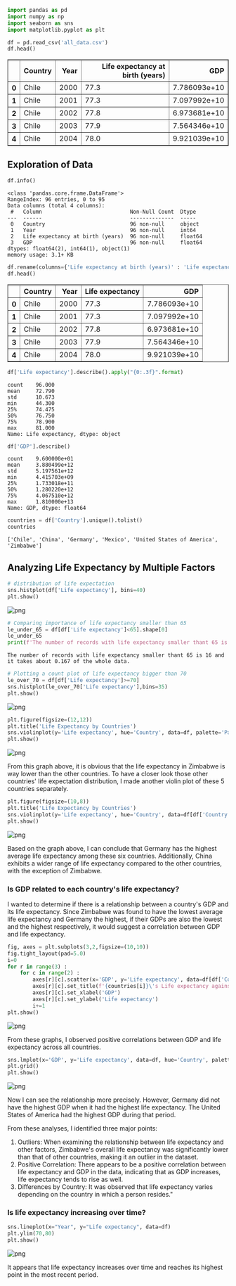 ```python
import pandas as pd
import numpy as np
import seaborn as sns
import matplotlib.pyplot as plt
```


```python
df = pd.read_csv('all_data.csv')
df.head()
```




<div>
<style scoped>
    .dataframe tbody tr th:only-of-type {
        vertical-align: middle;
    }

    .dataframe tbody tr th {
        vertical-align: top;
    }

    .dataframe thead th {
        text-align: right;
    }
</style>
<table border="1" class="dataframe">
  <thead>
    <tr style="text-align: right;">
      <th></th>
      <th>Country</th>
      <th>Year</th>
      <th>Life expectancy at birth (years)</th>
      <th>GDP</th>
    </tr>
  </thead>
  <tbody>
    <tr>
      <th>0</th>
      <td>Chile</td>
      <td>2000</td>
      <td>77.3</td>
      <td>7.786093e+10</td>
    </tr>
    <tr>
      <th>1</th>
      <td>Chile</td>
      <td>2001</td>
      <td>77.3</td>
      <td>7.097992e+10</td>
    </tr>
    <tr>
      <th>2</th>
      <td>Chile</td>
      <td>2002</td>
      <td>77.8</td>
      <td>6.973681e+10</td>
    </tr>
    <tr>
      <th>3</th>
      <td>Chile</td>
      <td>2003</td>
      <td>77.9</td>
      <td>7.564346e+10</td>
    </tr>
    <tr>
      <th>4</th>
      <td>Chile</td>
      <td>2004</td>
      <td>78.0</td>
      <td>9.921039e+10</td>
    </tr>
  </tbody>
</table>
</div>



## Exploration of Data


```python
df.info()
```

    <class 'pandas.core.frame.DataFrame'>
    RangeIndex: 96 entries, 0 to 95
    Data columns (total 4 columns):
     #   Column                            Non-Null Count  Dtype  
    ---  ------                            --------------  -----  
     0   Country                           96 non-null     object 
     1   Year                              96 non-null     int64  
     2   Life expectancy at birth (years)  96 non-null     float64
     3   GDP                               96 non-null     float64
    dtypes: float64(2), int64(1), object(1)
    memory usage: 3.1+ KB



```python
df.rename(columns={'Life expectancy at birth (years)' : 'Life expectancy'}, inplace=True)
df.head()
```




<div>
<style scoped>
    .dataframe tbody tr th:only-of-type {
        vertical-align: middle;
    }

    .dataframe tbody tr th {
        vertical-align: top;
    }

    .dataframe thead th {
        text-align: right;
    }
</style>
<table border="1" class="dataframe">
  <thead>
    <tr style="text-align: right;">
      <th></th>
      <th>Country</th>
      <th>Year</th>
      <th>Life expectancy</th>
      <th>GDP</th>
    </tr>
  </thead>
  <tbody>
    <tr>
      <th>0</th>
      <td>Chile</td>
      <td>2000</td>
      <td>77.3</td>
      <td>7.786093e+10</td>
    </tr>
    <tr>
      <th>1</th>
      <td>Chile</td>
      <td>2001</td>
      <td>77.3</td>
      <td>7.097992e+10</td>
    </tr>
    <tr>
      <th>2</th>
      <td>Chile</td>
      <td>2002</td>
      <td>77.8</td>
      <td>6.973681e+10</td>
    </tr>
    <tr>
      <th>3</th>
      <td>Chile</td>
      <td>2003</td>
      <td>77.9</td>
      <td>7.564346e+10</td>
    </tr>
    <tr>
      <th>4</th>
      <td>Chile</td>
      <td>2004</td>
      <td>78.0</td>
      <td>9.921039e+10</td>
    </tr>
  </tbody>
</table>
</div>




```python
df['Life expectancy'].describe().apply("{0:.3f}".format)
```




    count    96.000
    mean     72.790
    std      10.673
    min      44.300
    25%      74.475
    50%      76.750
    75%      78.900
    max      81.000
    Name: Life expectancy, dtype: object




```python
df['GDP'].describe()
```




    count    9.600000e+01
    mean     3.880499e+12
    std      5.197561e+12
    min      4.415703e+09
    25%      1.733018e+11
    50%      1.280220e+12
    75%      4.067510e+12
    max      1.810000e+13
    Name: GDP, dtype: float64




```python
countries = df['Country'].unique().tolist()
countries
```




    ['Chile', 'China', 'Germany', 'Mexico', 'United States of America', 'Zimbabwe']



## Analyzing Life Expectancy by Multiple Factors


```python
# distribution of life expectation
sns.histplot(df['Life expectancy'], bins=40)
plt.show()
```


    
![png](output_9_0.png)
    



```python
# Comparing importance of life expectancy smaller than 65
le_under_65 = df[df['Life expectancy']<65].shape[0]
le_under_65
print(f'The number of records with life expectancy smaller thant 65 is {le_under_65} and it takes about {np.round(le_under_65/df.shape[0],3)} of the whole data.')
```

    The number of records with life expectancy smaller thant 65 is 16 and it takes about 0.167 of the whole data.



```python
# Plotting a count plot of life expectancy bigger than 70
le_over_70 = df[df['Life expectancy']>=70]
sns.histplot(le_over_70['Life expectancy'],bins=35)
plt.show()
```


    
![png](output_11_0.png)
    



```python
plt.figure(figsize=(12,12))
plt.title('Life Expectancy by Countries')
sns.violinplot(y='Life expectancy', hue='Country', data=df, palette='Pastel1')
plt.show()
```


    
![png](output_12_0.png)
    


From this graph above, it is obvious that the life expectancy in Zimbabwe is way lower than the other countries.
To have a closer look those other countries' life expectation distribution, I made another violin plot of these 5 countries separately.


```python
plt.figure(figsize=(10,8))
plt.title('Life Expectancy by Countries')
sns.violinplot(y='Life expectancy', hue='Country', data=df[df['Country'] != 'Zimbabwe'], palette='Pastel1')
plt.show()
```


    
![png](output_14_0.png)
    


Based on the graph above, I can conclude that Germany has the highest average life expectancy among these six countries. Additionally, China exhibits a wider range of life expectancy compared to the other countries, with the exception of Zimbabwe.

### Is GDP related to each country's life expectancy?
I wanted to determine if there is a relationship between a country's GDP and its life expectancy. Since Zimbabwe was found to have the lowest average life expectancy and Germany the highest, if their GDPs are also the lowest and the highest respectively, it would suggest a correlation between GDP and life expectancy.


```python
fig, axes = plt.subplots(3,2,figsize=(10,10))
fig.tight_layout(pad=5.0)
i=0
for r in range(3) :
    for c in range(2) :
        axes[r][c].scatter(x='GDP', y='Life expectancy', data=df[df['Country']==countries[i]])
        axes[r][c].set_title(f'{countries[i]}\'s Life expectancy against its GDP')
        axes[r][c].set_xlabel('GDP')
        axes[r][c].set_ylabel('Life expectancy')
        i+=1
plt.show()
```


    
![png](output_17_0.png)
    


From these graphs, I observed positive correlations between GDP and life expectancy across all countries.


```python
sns.lmplot(x='GDP', y='Life expectancy', data=df, hue='Country', palette='deep')
plt.grid()
plt.show()
```


    
![png](output_19_0.png)
    


Now I can see the relationship more precisely. However, Germany did not have the highest GDP when it had the highest life expectancy. The United States of America had the highest GDP during that period.

From these analyses, I identified three major points:

1. Outliers:
   When examining the relationship between life expectancy and other factors, Zimbabwe's overall life expectancy was significantly lower than that of other countries, making it an outlier in the dataset.
2. Positive Correlation:
   There appears to be a positive correlation between life expectancy and GDP in the data, indicating that as GDP increases, life expectancy tends to rise as well.
3. Differences by Country:
   It was observed that life expectancy varies depending on the country in which a person resides."

### Is life expectancy increasing over time?


```python
sns.lineplot(x="Year", y="Life expectancy", data=df)
plt.ylim(70,80)
plt.show()
```


    
![png](output_23_0.png)
    


It appears that life expectancy increases over time and reaches its highest point in the most recent period.


```python

```
